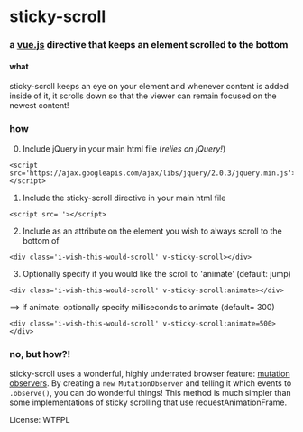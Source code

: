 # sticky-scroll
### a [vue.js](https://vuejs.org/guide/) directive that keeps an element scrolled to the bottom


#### what
sticky-scroll keeps an eye on your element and whenever content is added inside of it, it scrolls down so that the viewer can remain focused on the newest content!

### how
0. Include jQuery in your main html file (*relies on jQuery!*)
```
<script src='https://ajax.googleapis.com/ajax/libs/jquery/2.0.3/jquery.min.js'></script>
```

1. Include the sticky-scroll directive in your main html file
```
<script src=''></script>
```

2. Include as an attribute on the element you wish to always scroll to the bottom of
```
<div class='i-wish-this-would-scroll' v-sticky-scroll></div>
```

3. Optionally specify if you would like the scroll to 'animate' (default: jump)
```
<div class='i-wish-this-would-scroll' v-sticky-scroll:animate></div>
```
==> if animate: optionally specify milliseconds to animate (default= 300)
```
<div class='i-wish-this-would-scroll' v-sticky-scroll:animate=500></div>
```


### no, but how?!
sticky-scroll uses a wonderful, highly underrated browser feature: [mutation observers](https://developer.mozilla.org/en/docs/Web/API/MutationObserver). By creating a `new MutationObserver` and telling it which events to `.observe()`, you can do wonderful things! 
This method is much simpler than some implementations of sticky scrolling that use requestAnimationFrame.

License: WTFPL
